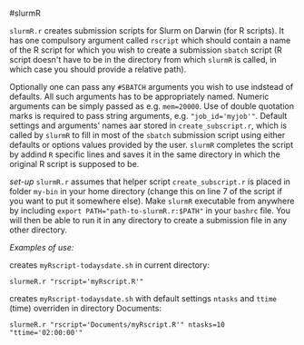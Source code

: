 #slurmR

`slurmR.r` creates submission scripts for Slurm on Darwin (for R scripts). It has one compulsory argument called `rscript` which should contain a name of the R script for which you wish to create a submission `sbatch` script (R script doesn't have to be in the directory from which `slurmR` is called, in which case you should provide a relative path).

Optionally one can pass any `#SBATCH` arguments you wish to use indstead of defaults. All such arguments has to be appropriately named. Numeric arguments can be simply passed as e.g. `mem=20000`. Use of double quotation marks is required to pass string arguments, e.g. `"job_id='myjob'"`. Default settings and arguments' names aar stored in `create_subscript.r`, which is called by `slurmR` to fill in most of the `sbatch` submission script using either defaults or options values provided by the user. `slurmR` completes the script by addind `R` specific lines and saves it in the same directory in which the original R script is supposed to be. 

*set-up*
`slurmR.r` assumes that helper script `create_subscript.r` is placed in folder `my-bin` in your home directory (change this on line 7 of the script if you want to put it somewhere else). 
Make `slurmR` executable from anywhere by including `export PATH="path-to-slurmR.r:$PATH"` in your `bashrc` file. You will then be able to run it in any directory to create a submission file in any other directory.

*Examples of use:*

creates `myRscript-todaysdate.sh` in current directory:

`slurmeR.r "rscript='myRscript.R'"`

creates `myRscript-todaysdate.sh` with default settings `ntasks` and `ttime` (time) overriden in directory Documents:

`slurmeR.r "rscript='Documents/myRscript.R'" ntasks=10 "ttime='02:00:00'"`
